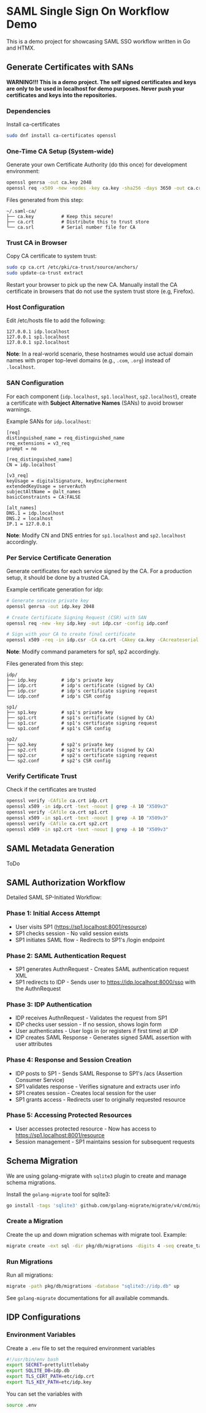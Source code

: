 
# SAML Single Sign On Workflow Demo

This is a demo project for showcasing SAML SSO workflow written in Go and HTMX.

## Generate Certificates with SANs

**WARNING!!! This is a demo project. The self signed certificates and keys are only to be used in localhost for demo purposes. Never push your certificates and keys into the repositories.**

### Dependencies

Install ca-certificates
```bash
sudo dnf install ca-certificates openssl
```

### One-Time CA Setup (System-wide)

Generate your own Certificate Authority (do this once) for development environment:

```bash
openssl genrsa -out ca.key 2048
openssl req -x509 -new -nodes -key ca.key -sha256 -days 3650 -out ca.crt -subj "/CN=Local SAML Demo CA"
```

Files generated from this step:

```text
~/.saml-ca/
├── ca.key          # Keep this secure!
├── ca.crt          # Distribute this to trust store
└── ca.srl          # Serial number file for CA
```

### Trust CA in Browser

Copy CA certificate to system trust:

```bash
sudo cp ca.crt /etc/pki/ca-trust/source/anchors/
sudo update-ca-trust extract
```

Restart your browser to pick up the new CA. Manually install the CA certificate in browsers that do not use the system
trust store (e.g, Firefox).

### Host Configuration

Edit /etc/hosts file to add the following:

```text
127.0.0.1 idp.localhost
127.0.0.1 sp1.localhost
127.0.0.1 sp2.localhost
```

**Note**: In a real-world scenario, these hostnames would use actual domain names with proper top-level domains (e.g., `.com`, `.org`) instead of `.localhost`.

### SAN Configuration

For each component (`idp.localhost`, `sp1.localhost`, `sp2.localhost`), create a certificate with **Subject Alternative
Names** (SANs) to avoid browser warnings.

Example SANs for `idp.localhost`:

```text
[req]
distinguished_name = req_distinguished_name
req_extensions = v3_req
prompt = no

[req_distinguished_name]
CN = idp.localhost

[v3_req]
keyUsage = digitalSignature, keyEncipherment
extendedKeyUsage = serverAuth
subjectAltName = @alt_names
basicConstraints = CA:FALSE

[alt_names]
DNS.1 = idp.localhost
DNS.2 = localhost
IP.1 = 127.0.0.1
```

**Note**: Modify CN and DNS entries for `sp1.localhost` and `sp2.localhost` accordingly.

### Per Service Certificate Generation

Generate certificates for each service signed by the CA. For a production setup, it should be done by a trusted CA.

Example certificate generation for idp:

```bash
# Generate service private key
openssl genrsa -out idp.key 2048

# Create Certificate Signing Request (CSR) with SAN
openssl req -new -key idp.key -out idp.csr -config idp.conf

# Sign with your CA to create final certificate
openssl x509 -req -in idp.csr -CA ca.crt -CAkey ca.key -CAcreateserial -out idp.crt -days 365 -extfile idp.conf -extensions v3_req
```

**Note**: Modify command parameters for sp1, sp2 accordingly.

Files generated from this step:

```text
idp/
├── idp.key         # idp's private key
├── idp.crt         # idp's certificate (signed by CA)
├── idp.csr         # idp's certificate signing request
└── idp.conf        # idp's CSR config

sp1/
├── sp1.key         # sp1's private key
├── sp1.crt         # sp1's certificate (signed by CA)
├── sp1.csr         # sp1's certificate signing request
└── sp1.conf        # sp1's CSR config

sp2/
├── sp2.key         # sp2's private key
├── sp2.crt         # sp2's certificate (signed by CA)
├── sp2.csr         # sp2's certificate signing request
└── sp2.conf        # sp2's CSR config
```

### Verify Certificate Trust

Check if the certificates are trusted

```bash
openssl verify -CAfile ca.crt idp.crt
openssl x509 -in idp.crt -text -noout | grep -A 10 "X509v3"
openssl verify -CAfile ca.crt sp1.crt
openssl x509 -in sp1.crt -text -noout | grep -A 10 "X509v3"
openssl verify -CAfile ca.crt sp2.crt
openssl x509 -in sp2.crt -text -noout | grep -A 10 "X509v3"
```

## SAML Metadata Generation

ToDo

## SAML Authorization Workflow

Detailed SAML SP-Initiated Workflow:

### Phase 1: Initial Access Attempt
- User visits SP1 (https://sp1.localhost:8001/resource)
- SP1 checks session - No valid session exists
- SP1 initiates SAML flow - Redirects to SP1's /login endpoint

### Phase 2: SAML Authentication Request
- SP1 generates AuthnRequest - Creates SAML authentication request XML
- SP1 redirects to IDP - Sends user to https://idp.localhost:8000/sso with the AuthnRequest

### Phase 3: IDP Authentication
- IDP receives AuthnRequest - Validates the request from SP1
- IDP checks user session - If no session, shows login form
- User authenticates - User logs in (or registers if first time) at IDP
- IDP creates SAML Response - Generates signed SAML assertion with user attributes

### Phase 4: Response and Session Creation
- IDP posts to SP1 - Sends SAML Response to SP1's /acs (Assertion Consumer Service)
- SP1 validates response - Verifies signature and extracts user info
- SP1 creates session - Creates local session for the user
- SP1 grants access - Redirects user to originally requested resource

### Phase 5: Accessing Protected Resources
- User accesses protected resource - Now has access to https://sp1.localhost:8001/resource
- Session management - SP1 maintains session for subsequent requests

## Schema Migration

We are using golang-migrate with `sqlite3` plugin to create and manage schema migrations.

Install the `golang-migrate` tool for sqlite3:
```bash
go install -tags 'sqlite3' github.com/golang-migrate/migrate/v4/cmd/migrate@lates
```

### Create a Migration

Create the up and down migration schemas with migrate tool. Example:

```bash
migrate create -ext sql -dir pkg/db/migrations -digits 4 -seq create_table_users
```

### Run Migrations

Run all migrations:

```bash
migrate -path pkg/db/migrations -database "sqlite3://idp.db" up
```

See `golang-migrate` documentations for all available commands.

## IDP Configurations

### Environment Variables

Create a `.env` file to set the required environment variables
```bash
#!/usr/bin/env bash
export SECRET=prettylittlebaby
export SQLITE_DB=idp.db
export TLS_CERT_PATH=etc/idp.crt
export TLS_KEY_PATH=etc/idp.key
```

You can set the variables with

```bash
source .env
```
